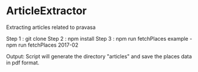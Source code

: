 # ArticleExtractor
Extracting articles related to pravasa

Step 1 : git clone <project>
Step 2 : npm install
Step 3 : npm run fetchPlaces <YYYY-MM>
  example - npm run fetchPlaces 2017-02

Output: Script will generate the directory "articles" and save the places data in pdf format.
